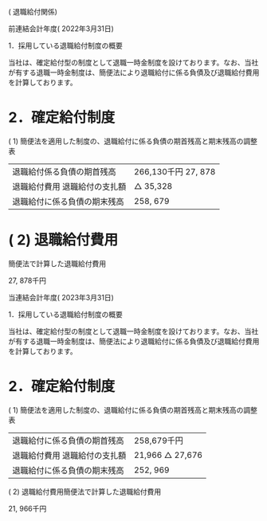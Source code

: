( 退職給付関係)  

前連結会計年度( 2022年3月31日)  

1．採用している退職給付制度の概要  

当社は、確定給付型の制度として退職一時金制度を設けております。なお、当社が有する退職一時金制度は、簡便法により退職給付に係る負債及び退職給付費用を計算しております。  

# 2．確定給付制度  

( 1) 簡便法を適用した制度の、退職給付に係る負債の期首残高と期末残高の調整表  

<html><body><table><tr><td>退職給付係る負債の期首残高</td><td>266,130千円 27, 878</td></tr><tr><td>退職給付費用 退職給付の支扎額</td><td>△ 35,328</td></tr><tr><td>退職給付に係る負債の期末残高</td><td>258, 679</td></tr></table></body></html>  

# ( 2) 退職給付費用  

簡便法で計算した退職給付費用  

27, 878千円  

当連結会計年度( 2023年3月31日)  

1．採用している退職給付制度の概要  

当社は、確定給付型の制度として退職一時金制度を設けております。なお、当社が有する退職一時金制度は、簡便法により退職給付に係る負債及び退職給付費用を計算しております。  

# 2．確定給付制度  

( 1) 簡便法を適用した制度の、退職給付に係る負債の期首残高と期末残高の調整表  

<html><body><table><tr><td>退職給付に係る負債の期首残高</td><td>258,679千円</td></tr><tr><td>退職給付費用 退職給付の支扎額</td><td>21,966 △ 27,676</td></tr><tr><td>退職給付に係る負債の期末残高</td><td>252, 969</td></tr></table></body></html>  

( 2) 退職給付費用簡便法で計算した退職給付費用  

21, 966千円  